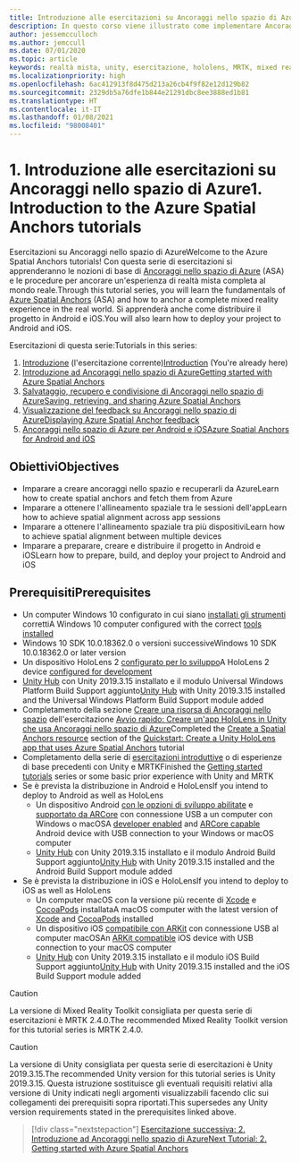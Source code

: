 ```yaml
---
title: Introduzione alle esercitazioni su Ancoraggi nello spazio di Azure
description: In questo corso viene illustrato come implementare Ancoraggi nello spazio di Azure in un'applicazione di realtà mista.
author: jessemcculloch
ms.author: jemccull
ms.date: 07/01/2020
ms.topic: article
keywords: realtà mista, unity, esercitazione, hololens, MRTK, mixed reality toolkit, UWP, ancoraggi nello spazio di Azure, ios, android, Windows 10, ARCore, macOS, Android Build Support, ARKit
ms.localizationpriority: high
ms.openlocfilehash: 6ac412913f8d475d213a26cb4f9f82e12d129b82
ms.sourcegitcommit: 2329db5a76dfe1b844e21291dbc8ee3888ed1b81
ms.translationtype: HT
ms.contentlocale: it-IT
ms.lasthandoff: 01/08/2021
ms.locfileid: "98008401"
---
```

# <a name="1-introduction-to-the-azure-spatial-anchors-tutorials"></a><span data-ttu-id="f877c-104">1. Introduzione alle esercitazioni su Ancoraggi nello spazio di Azure</span><span class="sxs-lookup"><span data-stu-id="f877c-104">1. Introduction to the Azure Spatial Anchors tutorials</span></span>

<span data-ttu-id="f877c-105">Esercitazioni su Ancoraggi nello spazio di Azure</span><span class="sxs-lookup"><span data-stu-id="f877c-105">Welcome to the Azure Spatial Anchors tutorials!</span></span> <span data-ttu-id="f877c-106">Con questa serie di esercitazioni si apprenderanno le nozioni di base di <a href="https://azure.microsoft.com/services/spatial-anchors" target="_blank">Ancoraggi nello spazio di Azure</a> (ASA) e le procedure per ancorare un'esperienza di realtà mista completa al mondo reale.</span><span class="sxs-lookup"><span data-stu-id="f877c-106">Through this tutorial series, you will learn the fundamentals of <a href="https://azure.microsoft.com/services/spatial-anchors" target="_blank">Azure Spatial Anchors</a> (ASA) and how to anchor a complete mixed reality experience in the real world.</span></span> <span data-ttu-id="f877c-107">Si apprenderà anche come distribuire il progetto in Android e iOS.</span><span class="sxs-lookup"><span data-stu-id="f877c-107">You will also learn how to deploy your project to Android and iOS.</span></span>

<span data-ttu-id="f877c-108">Esercitazioni di questa serie:</span><span class="sxs-lookup"><span data-stu-id="f877c-108">Tutorials in this series:</span></span>

1. <span data-ttu-id="f877c-109">[Introduzione](mr-learning-asa-01.md) (l'esercitazione corrente)</span><span class="sxs-lookup"><span data-stu-id="f877c-109">[Introduction](mr-learning-asa-01.md) (You're already here)</span></span>
2. [<span data-ttu-id="f877c-110">Introduzione ad Ancoraggi nello spazio di Azure</span><span class="sxs-lookup"><span data-stu-id="f877c-110">Getting started with Azure Spatial Anchors</span></span>](mr-learning-asa-02.md)
3. [<span data-ttu-id="f877c-111">Salvataggio, recupero e condivisione di Ancoraggi nello spazio di Azure</span><span class="sxs-lookup"><span data-stu-id="f877c-111">Saving, retrieving, and sharing Azure Spatial Anchors</span></span>](mr-learning-asa-03.md)
4. [<span data-ttu-id="f877c-112">Visualizzazione del feedback su Ancoraggi nello spazio di Azure</span><span class="sxs-lookup"><span data-stu-id="f877c-112">Displaying Azure Spatial Anchor feedback</span></span>](mr-learning-asa-04.md)
5. [<span data-ttu-id="f877c-113">Ancoraggi nello spazio di Azure per Android e iOS</span><span class="sxs-lookup"><span data-stu-id="f877c-113">Azure Spatial Anchors for Android and iOS</span></span>](mr-learning-asa-05.md)

## <a name="objectives"></a><span data-ttu-id="f877c-114">Obiettivi</span><span class="sxs-lookup"><span data-stu-id="f877c-114">Objectives</span></span>

* <span data-ttu-id="f877c-115">Imparare a creare ancoraggi nello spazio e recuperarli da Azure</span><span class="sxs-lookup"><span data-stu-id="f877c-115">Learn how to create spatial anchors and fetch them from Azure</span></span>
* <span data-ttu-id="f877c-116">Imparare a ottenere l'allineamento spaziale tra le sessioni dell'app</span><span class="sxs-lookup"><span data-stu-id="f877c-116">Learn how to achieve spatial alignment across app sessions</span></span>
* <span data-ttu-id="f877c-117">Imparare a ottenere l'allineamento spaziale tra più dispositivi</span><span class="sxs-lookup"><span data-stu-id="f877c-117">Learn how to achieve spatial alignment between multiple devices</span></span>
* <span data-ttu-id="f877c-118">Imparare a preparare, creare e distribuire il progetto in Android e iOS</span><span class="sxs-lookup"><span data-stu-id="f877c-118">Learn how to prepare, build, and deploy your project to Android and iOS</span></span>

## <a name="prerequisites"></a><span data-ttu-id="f877c-119">Prerequisiti</span><span class="sxs-lookup"><span data-stu-id="f877c-119">Prerequisites</span></span>

* <span data-ttu-id="f877c-120">Un computer Windows 10 configurato in cui siano [installati gli strumenti](../../install-the-tools.md) corretti</span><span class="sxs-lookup"><span data-stu-id="f877c-120">A Windows 10 computer configured with the correct [tools installed](../../install-the-tools.md)</span></span>
* <span data-ttu-id="f877c-121">Windows 10 SDK 10.0.18362.0 o versioni successive</span><span class="sxs-lookup"><span data-stu-id="f877c-121">Windows 10 SDK 10.0.18362.0 or later version</span></span>
* <span data-ttu-id="f877c-122">Un dispositivo HoloLens 2 [configurato per lo sviluppo](../../platform-capabilities-and-apis/using-visual-studio.md#enabling-developer-mode)</span><span class="sxs-lookup"><span data-stu-id="f877c-122">A HoloLens 2 device [configured for development](../../platform-capabilities-and-apis/using-visual-studio.md#enabling-developer-mode)</span></span>
* <span data-ttu-id="f877c-123"><a href="https://docs.unity3d.com/Manual/GettingStartedInstallingHub.html" target="_blank">Unity Hub</a> con Unity 2019.3.15 installato e il modulo Universal Windows Platform Build Support aggiunto</span><span class="sxs-lookup"><span data-stu-id="f877c-123"><a href="https://docs.unity3d.com/Manual/GettingStartedInstallingHub.html" target="_blank">Unity Hub</a> with Unity 2019.3.15 installed and the Universal Windows Platform Build Support module added</span></span>
* <span data-ttu-id="f877c-124">Completamento della sezione [Creare una risorsa di Ancoraggi nello spazio](https://docs.microsoft.com/azure/spatial-anchors/quickstarts/get-started-unity-hololens#create-a-spatial-anchors-resource) dell'esercitazione [Avvio rapido: Creare un'app HoloLens in Unity che usa Ancoraggi nello spazio di Azure](https://docs.microsoft.com/azure/spatial-anchors/quickstarts/get-started-unity-hololens)</span><span class="sxs-lookup"><span data-stu-id="f877c-124">Completed the [Create a Spatial Anchors resource](https://docs.microsoft.com/azure/spatial-anchors/quickstarts/get-started-unity-hololens#create-a-spatial-anchors-resource) section of the [Quickstart: Create a Unity HoloLens app that uses Azure Spatial Anchors](https://docs.microsoft.com/azure/spatial-anchors/quickstarts/get-started-unity-hololens) tutorial</span></span>
* <span data-ttu-id="f877c-125">Completamento della serie di [esercitazioni introduttive](mr-learning-base-01.md) o di esperienze di base precedenti con Unity e MRTK</span><span class="sxs-lookup"><span data-stu-id="f877c-125">Finished the [Getting started tutorials](mr-learning-base-01.md) series or some basic prior experience with Unity and MRTK</span></span>
* <span data-ttu-id="f877c-126">Se è prevista la distribuzione in Android e HoloLens</span><span class="sxs-lookup"><span data-stu-id="f877c-126">If you intend to deploy to Android as well as HoloLens</span></span>
  * <span data-ttu-id="f877c-127">Un dispositivo Android <a href="https://developer.android.com/studio/debug/dev-options" target="_blank">con le opzioni di sviluppo abilitate</a> e <a href="https://developers.google.com/ar/discover/supported-devices" target="_blank">supportato da ARCore</a> con connessione USB a un computer con Windows o macOS</span><span class="sxs-lookup"><span data-stu-id="f877c-127">A <a href="https://developer.android.com/studio/debug/dev-options" target="_blank">developer enabled</a> and <a href="https://developers.google.com/ar/discover/supported-devices" target="_blank">ARCore capable</a> Android device with USB connection to your Windows or macOS computer</span></span>
  * <span data-ttu-id="f877c-128"><a href="https://docs.unity3d.com/Manual/GettingStartedInstallingHub.html" target="_blank">Unity Hub</a> con Unity 2019.3.15 installato e il modulo Android Build Support aggiunto</span><span class="sxs-lookup"><span data-stu-id="f877c-128"><a href="https://docs.unity3d.com/Manual/GettingStartedInstallingHub.html" target="_blank">Unity Hub</a> with Unity 2019.3.15 installed and the Android Build Support module added</span></span>
* <span data-ttu-id="f877c-129">Se è prevista la distribuzione in iOS e HoloLens</span><span class="sxs-lookup"><span data-stu-id="f877c-129">If you intend to deploy to iOS as well as HoloLens</span></span>
  * <span data-ttu-id="f877c-130">Un computer macOS con la versione più recente di <a href="https://geo.itunes.apple.com/us/app/xcode/id497799835?mt=12" target="_blank">Xcode</a> e <a href="https://cocoapods.org" target="_blank">CocoaPods</a> installata</span><span class="sxs-lookup"><span data-stu-id="f877c-130">A macOS computer with the latest version of <a href="https://geo.itunes.apple.com/us/app/xcode/id497799835?mt=12" target="_blank">Xcode</a> and <a href="https://cocoapods.org" target="_blank">CocoaPods</a> installed</span></span>
  * <span data-ttu-id="f877c-131">Un dispositivo iOS <a href="https://developer.apple.com/documentation/arkit/verifying_device_support_and_user_permission" target="_blank">compatibile con ARKit</a> con connessione USB al computer macOS</span><span class="sxs-lookup"><span data-stu-id="f877c-131">An <a href="https://developer.apple.com/documentation/arkit/verifying_device_support_and_user_permission" target="_blank">ARKit compatible</a> iOS device with USB connection to your macOS computer</span></span>
  * <span data-ttu-id="f877c-132"><a href="https://docs.unity3d.com/Manual/GettingStartedInstallingHub.html" target="_blank">Unity Hub</a> con Unity 2019.3.15 installato e il modulo iOS Build Support aggiunto</span><span class="sxs-lookup"><span data-stu-id="f877c-132"><a href="https://docs.unity3d.com/Manual/GettingStartedInstallingHub.html" target="_blank">Unity Hub</a> with Unity 2019.3.15 installed and the iOS Build Support module added</span></span>

> [!CAUTION]
> <span data-ttu-id="f877c-133">La versione di Mixed Reality Toolkit consigliata per questa serie di esercitazioni è MRTK 2.4.0.</span><span class="sxs-lookup"><span data-stu-id="f877c-133">The recommended Mixed Reality Toolkit version for this tutorial series is MRTK 2.4.0.</span></span>

> [!CAUTION]
> <span data-ttu-id="f877c-134">La versione di Unity consigliata per questa serie di esercitazioni è Unity 2019.3.15.</span><span class="sxs-lookup"><span data-stu-id="f877c-134">The recommended Unity version for this tutorial series is Unity 2019.3.15.</span></span> <span data-ttu-id="f877c-135">Questa istruzione sostituisce gli eventuali requisiti relativi alla versione di Unity indicati negli argomenti visualizzabili facendo clic sui collegamenti dei prerequisiti sopra riportati.</span><span class="sxs-lookup"><span data-stu-id="f877c-135">This supersedes any Unity version requirements stated in the prerequisites linked above.</span></span>

> [!div class="nextstepaction"]
> [<span data-ttu-id="f877c-136">Esercitazione successiva: 2. Introduzione ad Ancoraggi nello spazio di Azure</span><span class="sxs-lookup"><span data-stu-id="f877c-136">Next Tutorial: 2. Getting started with Azure Spatial Anchors</span></span>](mr-learning-asa-02.md)
